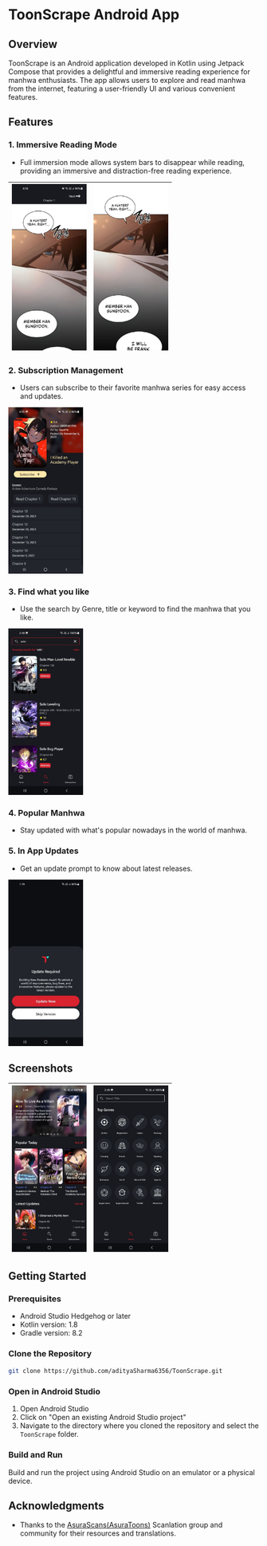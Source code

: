 # ToonScrape Android App

## Overview
ToonScrape is an Android application developed in Kotlin using Jetpack Compose that provides a delightful and immersive reading experience for manhwa enthusiasts. The app allows users to explore and read manhwa from the internet, featuring a user-friendly UI and various convenient features.

## Features

### 1. Immersive Reading Mode
- Full immersion mode allows system bars to disappear while reading, providing an immersive and distraction-free reading experience.

| <img alt="Screenshot 1" src="sample/one.jpg" width="150"/> | <img alt="Screenshot 1" src="sample/thr.jpg" width="150"/> |
|------------------------------------------------------------|------------------------------------------------------------|

### 2. Subscription Management
- Users can subscribe to their favorite manhwa series for easy access and updates.
<img alt="Screenshot 1" src="sample/two.jpg" width="150"/>

### 3. Find what you like
- Use the search by Genre, title or keyword to find the manhwa that you like.
<img alt="Screenshot 1" src="sample/sev.jpg" width="150"/>

### 4. Popular Manhwa
- Stay updated with what's popular nowadays in the world of manhwa.

### 5. In App Updates
- Get an update prompt to know about latest releases.
<img alt="Screenshot 2" src="sample/six.jpg" width="150"/>

## Screenshots
| <img alt="Screenshot 1" src="sample/fiv.jpg" width="150"/> |  <img alt="Screenshot 1" src="sample/fou.jpg" width="150"/> |
|------------------------------------------------------------|-------------------------------------------------------------|


## Getting Started

### Prerequisites
- Android Studio Hedgehog or later
- Kotlin version: 1.8
- Gradle version: 8.2

### Clone the Repository
```bash
git clone https://github.com/adityaSharma6356/ToonScrape.git
```

### Open in Android Studio
1. Open Android Studio
2. Click on "Open an existing Android Studio project"
3. Navigate to the directory where you cloned the repository and select the `ToonScrape` folder.

### Build and Run
Build and run the project using Android Studio on an emulator or a physical device.


## Acknowledgments
- Thanks to the [AsuraScans(AsuraToons)](https://asuratoon.com/) Scanlation group and community for their resources and translations.
